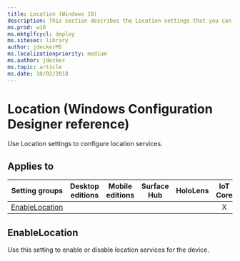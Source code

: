 ```yaml
---
title: Location (Windows 10)
description: This section describes the Location settings that you can configure in provisioning packages for Windows 10 using Windows Configuration Designer.
ms.prod: w10
ms.mktglfcycl: deploy
ms.sitesec: library
author: jdeckerMS
ms.localizationpriority: medium
ms.author: jdecker
ms.topic: article
ms.date: 10/02/2018
---
```


# Location (Windows Configuration Designer reference)

Use Location settings to configure location services.

## Applies to

| Setting groups | Desktop editions | Mobile editions | Surface Hub | HoloLens | IoT Core |
| --- | :---: | :---: | :---: | :---: | :---: |
| [EnableLocation](#enablelocation) |  |    |  |  | X |

## EnableLocation

Use this setting to enable or disable location services for the device.
